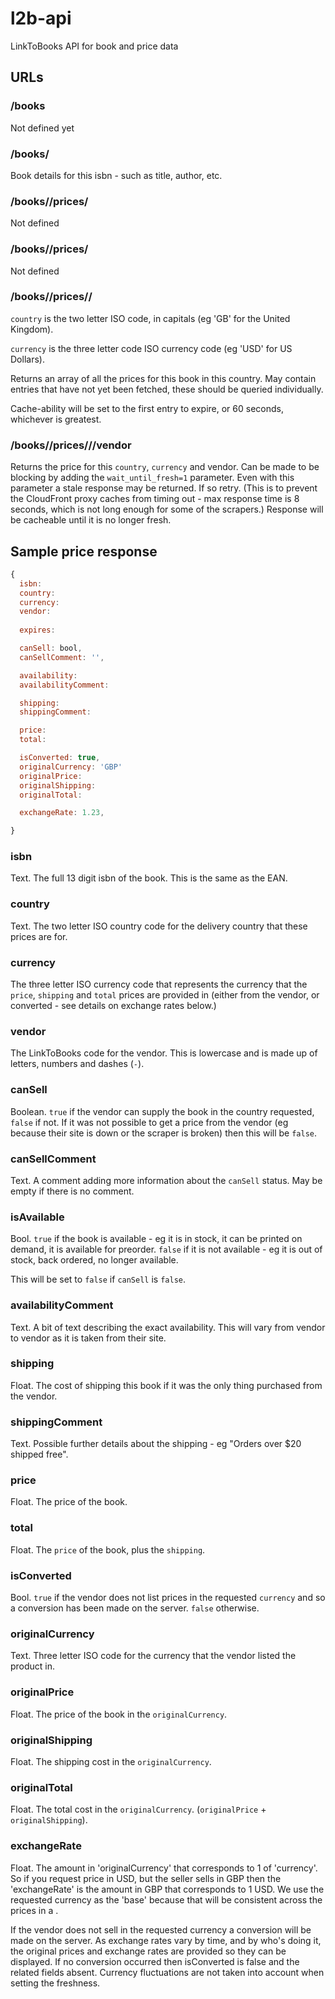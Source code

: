 # l2b-api

LinkToBooks API for book and price data





## URLs

### /books

Not defined yet

### /books/<isbn>

Book details for this isbn - such as title, author, etc.

### /books/<isbn>/prices/

Not defined

### /books/<isbn>/prices/<country>

Not defined

### /books/<isbn>/prices/<country>/<currency>

`country` is the two letter ISO code, in capitals (eg 'GB' for the United Kingdom).

`currency` is the three letter code ISO currency code (eg 'USD' for US Dollars).

Returns an array of all the prices for this book in this country. May contain entries that have not yet been fetched, these should be queried individually.

Cache-ability will be set to the first entry to expire, or 60 seconds, whichever is greatest.

### /books/<isbn>/prices/<country>/<currency>/vendor

Returns the price for this `country`, `currency` and vendor. Can be made to be blocking by adding the `wait_until_fresh=1` parameter. Even with this parameter a stale response may be returned. If so retry. (This is to prevent the CloudFront proxy caches from timing out - max response time is 8 seconds, which is not long enough for some of the scrapers.) Response will be cacheable until it is no longer fresh.

## Sample price response

```javascript
{
  isbn:
  country:
  currency:
  vendor:
  
  expires:

  canSell: bool,
  canSellComment: '',

  availability:
  availabilityComment:

  shipping:
  shippingComment:

  price:
  total:

  isConverted: true,
  originalCurrency: 'GBP'
  originalPrice:
  originalShipping:
  originalTotal:

  exchangeRate: 1.23,

}
```

### isbn

Text. The full 13 digit isbn of the book. This is the same as the EAN.

### country

Text. The two letter ISO country code for the delivery country that these prices are for. 

### currency

The three letter ISO currency code that represents the currency that the `price`, `shipping` and `total` prices are provided in (either from the vendor, or converted - see details on exchange rates below.)

### vendor

The LinkToBooks code for the vendor. This is lowercase and is made up of letters, numbers and dashes (`-`).

### canSell

Boolean. `true` if the vendor can supply the book in the country requested, `false` if not. If it was not possible to get a price from the vendor (eg because their site is down or the scraper is broken) then this will be `false`.

### canSellComment

Text. A comment adding more information about the `canSell` status. May be empty if there is no comment.

### isAvailable

Bool. `true` if the book is available - eg it is in stock, it can be printed on demand, it is available for preorder. `false` if it is not available - eg it is out of stock, back ordered, no longer available.

This will be set to `false` if `canSell` is `false`.

### availabilityComment

Text. A bit of text describing the exact availability. This will vary from vendor to vendor as it is taken from their site.

### shipping

Float. The cost of shipping this book if it was the only thing purchased from the vendor.

### shippingComment

Text. Possible further details about the shipping - eg "Orders over $20 shipped free".

### price

Float. The price of the book.

### total

Float. The `price` of the book, plus the `shipping`.

### isConverted

Bool. `true` if the vendor does not list prices in the requested `currency` and so a conversion has been made on the server. `false` otherwise.

### originalCurrency

Text. Three letter ISO code for the currency that the vendor listed the product in.

### originalPrice

Float. The price of the book in the `originalCurrency`.

### originalShipping

Float. The shipping cost in the `originalCurrency`.

### originalTotal

Float. The total cost in the `originalCurrency`. (`originalPrice` + `originalShipping`).

### exchangeRate

Float. The amount in 'originalCurrency' that corresponds to 1 of 'currency'. So
if you request price in USD, but the seller sells in GBP then the 'exchangeRate'
is the amount in GBP that corresponds to 1 USD. We use the requested currency as
the 'base' because that will be consistent across the prices in a .


If the vendor does not sell in the requested currency a conversion will be
made on the server. As exchange rates vary by time, and by who's doing it, the
original prices and exchange rates are provided so they can be displayed. If no
conversion occurred then isConverted is false and the related fields absent.
Currency fluctuations are not taken into account when setting the freshness.

